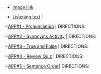 + [image link](https://github.com/MK316/Spring2024/blob/main/DLTESOL/project/Story01.png)
  
+ [Listening text](https://raw.githubusercontent.com/MK316/Spring2024/main/DLTESOL/project/story01.txt) |

💦[APP#1 - Pronunciation](https://msmc24-pronunciation.hf.space/) |
DIRECTIONS:

💦[APP#2 - Synonyms Activity](https://msmc24-SynonymMatchingActivity.hf.space/) |
DIRECTIONS:

💦[APP#3 - True and False]( https://msmc24-TrueAndFalse.hf.space/) |
DIRECTIONS:

💦[APP#4 - Review Quiz](msmc24-REVIEWQUIZ.hf.space/) |
DIRECTIONS:

💦[APP#5 - Sentence Order]()|
DIRECTIONS:
